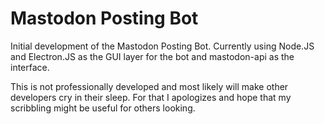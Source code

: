 # Mastodon Posting Bot
Initial development of the Mastodon Posting Bot. Currently using Node.JS and Electron.JS as the GUI layer for the bot and mastodon-api as the interface.

This is not professionally developed and most likely will make other developers cry in their sleep. For that I apologizes and hope that my scribbling might be useful for others looking.
